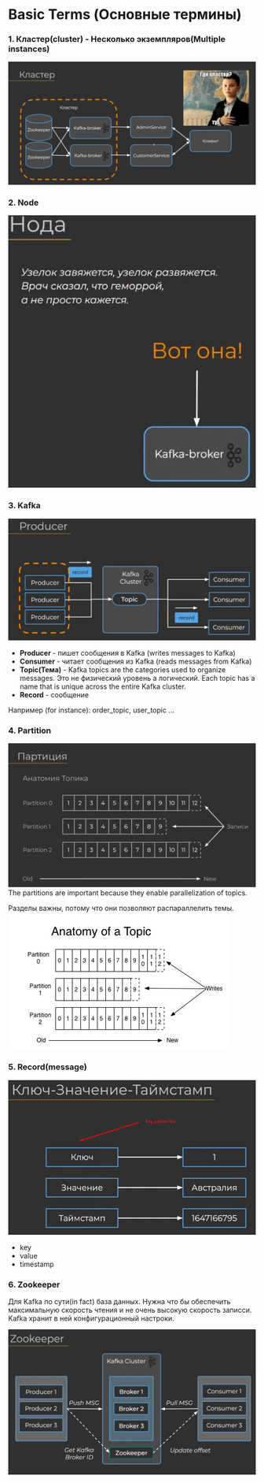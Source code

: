 # Basic Terms (Основные термины)

### 1. Кластер(cluster) - Несколько экземпляров(Multiple instances)

![Cluster_1.png](img%2FCluster_1.png)

### 2. Node

![Node_1.png](img%2FNode_1.png)

### 3. Kafka
![Kafka.png](img%2FKafka.png)
- **Producer** - пишет сообщения в Kafka (writes messages to Kafka)
- **Consumer** - читает сообщения из Kafka (reads messages from Kafka)
- **Topic(Тема)** - Kafka topics are the categories used to organize messages. Это не физический уровень а логический.
Each topic has a name that is unique across the entire Kafka cluster.
- **Record** - сообщение

Например (for instance): order_topic, user_topic ...

### 4. Partition
![Partitions.png](img%2FPartitions.png)
The partitions are important because they enable parallelization of topics.

Разделы важны, потому что они позволяют распараллелить темы.
![anatomu_of_topics.png](img%2Fanatomu_of_topics.png)
### 5. Record(message)
![Record.png](img%2FRecord.png)
- key
- value
- timestamp

### 6. Zookeeper
Для Kafka по сути(in fact) база данных. 
Нужна что бы обеспечить максимальную скорость чтения и не очень высокую скорость записси.
Kafka хранит в ней конфигурационный настроки.

![Zookeeper.png](img%2FZookeeper.png)
